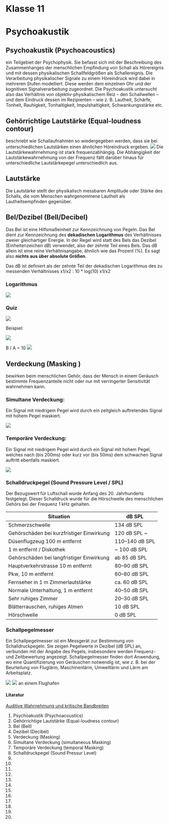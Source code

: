 # Klasse 11

# Psychoakustik

## Psychoakustik (Psychoacoustics)
ein Teilgebiet der Psychophysik. Sie befasst sich mit der Beschreibung des Zusammenhanges der menschlichen Empfindung von Schall als Hörereignis und mit dessen physikalischen Schallfeldgrößen als Schallereignis. Die Verarbeitung physikalischer Signale zu einem Höreindruck wird dabei in mehreren Stufen modelliert. Diese werden dem einzelnen Ohr und der kognitiven Signalverarbeitung zugeordnet. Die Psychoakustik untersucht also das Verhältnis von objektiv-physikalischem Reiz – den Schallwellen – und dem Eindruck dessen im Rezipienten – wie z. B. Lautheit, Schärfe, Tonheit, Rauhigkeit, Tonhaltigkeit, Impulshaltigkeit, Schwankungsstärke etc.


## Gehörrichtige Lautstärke (Equal-loudness contour)
beschriebt wie Schallaufnahmen so wiedergegeben werden, dass sie bei unterschiedlichen Lautstärken einen ähnlichen Höreindruck ergeben.
![](Klasse11/equal-loudness.png)
Die Lautstärkewahrnehmung ist stark frequenzabhängig. Die Abhängigkeit der Lautstärkewahrnehmung von der Frequenz fällt darüber hinaus für unterschiedliche Lautstärkepegel unterschiedlich aus.

## Lautstärke
Die Lautstärke stellt der physikalisch messbaren Amplitude oder Stärke des Schalls, die vom Menschen wahrgenommene Lautheit als Lautheitsempfinden gegenüber.

## Bel/Dezibel (Bell/Decibel)
Das Bel ist eine Hilfsmaßeinheit zur Kennzeichnung von Pegeln. Das Bel dient zur Kennzeichnung des **dekadischen Logarithmus** des Verhältnisses zweier gleichartiger Energie. In der Regel wird statt des Bels das Dezibel (Einheitenzeichen *dB*) verwendet, also der zehnte Teil eines Bels.
Das dB allein ist eine reine Verhältnisangabe, ähnlich wie das Prozent (%). Es sagt also **nichts aus über absolute Größen**.

Das dB ist definiert als der zehnte Teil der dekadischen Logarithmus des zu messenden Verhältnisses x1/x2 :  10 * log(10) x1/x2

### Logarithmus

![](Klasse11/log.png)

### Quiz
![](Klasse11/quiz.png)

Beispiel:

![](Klasse11/klasse11.png)

B / A = 10
![](Klasse11/decibel.png)


## Verdeckung (Masking )
bewirken beim menschlichen Gehör, dass der Mensch in einem Geräusch bestimmte Frequenzanteile nicht oder nur mit verringerter Sensitivität wahrnehmen kann.

### Simultane Verdeckung:
Ein Signal mit niedrigem Pegel wird durch ein zeitgleich auftretendes Signal mit hohem Pegel maskiert.

![](Klasse11/gleich.png)

### Temporäre Verdeckung:
Ein Signal mit niedrigem Pegel wird durch ein Signal mit hohem Pegel, welches nach (bis 200ms) oder kurz vor (bis 50ms) dem schwachen Signal auftritt ebenfalls maskiert.

![](Klasse11/tempo.png)

### Schalldruckpegel (Sound Pressure Level / SPL)
Der Bezugswert für Luftschall wurde Anfang des 20. Jahrhunderts festgelegt. Dieser Schalldruck wurde für die Hörschwelle des menschlichen Gehörs bei der Frequenz 1 kHz gehalten.


|Situation| dB  SPL|
|------------------|---------|
| Schmerzschwelle | 134 dB SPL |
| Gehörschäden bei kurzfristiger Einwirkung | 120 dB SPL	~ |
| Düsenflugzeug 100 m entfernt | 110–140 dB SPL	|
| 1 m entfernt / Diskothek	|	~ 100 dB SPL|
| Gehörschäden bei langfristiger Einwirkung	 | ab 85 dB	SPL|
| Hauptverkehrstrasse 10 m entfernt	| 	80–90 dB SPL|
| Pkw, 10 m entfernt	| 60–80 dB SPL|
| Fernseher in 1 m Zimmerlautstärke	| ca. 60 dB	SPL|
| Normale Unterhaltung, 1 m entfernt | 40–50 dB	SPL|
| Sehr ruhiges Zimmer	|	20–30 dB SPL|
| Blätterrauschen, ruhiges Atmen | 10 dB SPL |
| Hörschwelle | 0 dB SPL |

### Schallpegelmesser
Ein Schallpegelmesser ist ein Messgerät zur Bestimmung von Schalldruckpegeln. Sie zeigen Pegelwerte in Dezibel (dB SPL) an, verbunden mit der Angabe des Pegels; insbesondere werden Frequenz- und Zeitbewertung angezeigt. Schallpegelmesser finden dort Anwendung, wo eine Quantifizierung von Geräuschen notwendig ist, wie z. B. bei der Beurteilung von Fluglärm, Maschinenlärm, Umweltlärm und Lärm am Arbeitsplatz.

![](Klasse11/sl.jpg)
![](Klasse11/messer.jpeg) an einem Flughafen

#### Litaratur
[Auditive Wahrnehmung und kritische Bandbreiten](http://www.netaudio.de/psychoakustik/Daten/startseite.htm)


1. Psychoakustik (Psychoacoustics)
2. Gehörrichtige Lautstärke (Equal-loudness contour)
3. Bel (Bell)  
4. Dezibel (Decibel)
5. Verdeckung (Masking)
6. Simultane Verdeckung (simultaneous Masking)
7. Temporäre Verdeckung (temporal Masking)
8. Schalldruckpegel (Sound Pressur Level)
9.
10.
11.
12.
13.
14.
15.
16.
17.
18.
19.
20.

